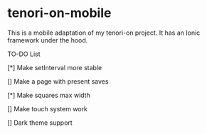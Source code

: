 # tenori-on-mobile
This is a mobile adaptation of my tenori-on project. It has an Ionic framework under the hood. 

TO-DO List

[*] Make setInterval more stable

[] Make a page with present saves 

[*] Make squares max width

[] Make touch system work

[] Dark theme support 
